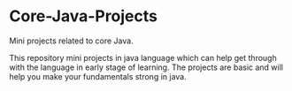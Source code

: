 # Core-Java-Projects
Mini projects related to core Java.

This repository mini projects in java language which can help get through with the language in early stage of learning. The projects are basic and will help you make your fundamentals strong in java.

